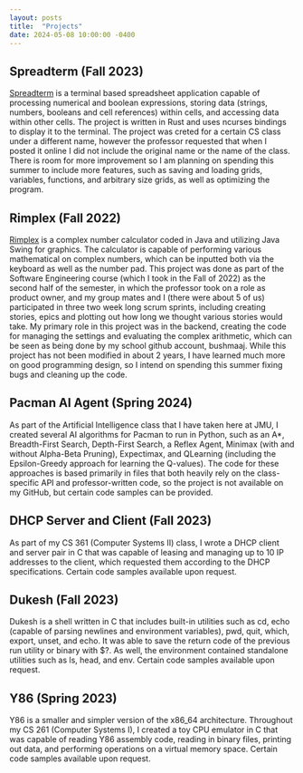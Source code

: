 ```yaml
---
layout: posts
title:  "Projects"
date: 2024-05-08 10:00:00 -0400
---
```


## Spreadterm (Fall 2023)

[Spreadterm][spreadterm] is a terminal based spreadsheet application capable of processing numerical and boolean expressions,
storing data (strings, numbers, booleans and cell references) within cells, and accessing data within other cells. The project is written in Rust
and uses ncurses bindings to display it to the terminal. The project was creted for a certain CS class under a different name, however
the professor requested that when I posted it online I did not include the original name or the name of the class. 
There is room for more improvement so I am planning on spending this summer to include more features, such as saving and loading grids, variables, functions, and 
arbitrary size grids, as well as optimizing the program.

## Rimplex (Fall 2022)

[Rimplex][rimplex] is a complex number calculator coded in Java and utilizing Java
Swing for graphics. The calculator is capable of performing various mathematical on complex numbers,
which can be inputted both via the keyboard as well as the number pad. This project was done as part of
the Software Engineering course (which I took in the Fall of 2022) as the second half of the semester, in which the professor took
on a role as product owner, and my group mates and I (there were about 5 of us) participated in three
two week long scrum sprints, including creating stories, epics and plotting out how long we thought 
various stories would take. My primary role in this project was in the backend, creating the code for 
managing the settings and evaluating the complex arithmetic, which can be seen as being done by my school 
github account, bushmaaj. While this project has not been modified in about 2 years, I have learned much 
more on good programming design, so I intend on spending this summer fixing bugs and cleaning up the code.

## Pacman AI Agent (Spring 2024)

As part of the Artificial Intelligence class that I have taken here at JMU, I created several AI algorithms for Pacman to run in Python, such as
an A*, Breadth-First Search, Depth-First Search, a Reflex Agent, Minimax (with and without Alpha-Beta Pruning), Expectimax, and QLearning (including the Epsilon-Greedy 
approach for learning the Q-values). The code for these approaches is based primarily in files that both heavily rely on the class-specific API and professor-written
code, so the project is not available on my GitHub, but certain code samples can be provided.

## DHCP Server and Client (Fall 2023)

As part of my CS 361 (Computer Systems II) class, I wrote a DHCP client and server pair in C that was capable of leasing and managing up to 10 IP addresses to the client, which requested them
according to the DHCP specifications. Certain code samples available upon request.

## Dukesh (Fall 2023)

Dukesh is a shell written in C that includes built-in utilities such as cd, echo (capable of parsing newlines and environment variables), pwd, quit, which, export, 
unset, and echo. It was able to save the return code of the previous run utility or binary with $?. As well, the environment contained standalone utilities such as ls, 
head, and env. Certain code samples available upon request.

## Y86 (Spring 2023)

Y86 is a smaller and simpler version of the x86_64 architecture. Throughout my CS 261 (Computer Systems I), I created a toy CPU emulator in C that was capable of reading
Y86 assembly code, reading in binary files, printing out data, and performing operations on a virtual memory space. Certain code samples available upon request.

[rimplex]: https://github.com/meepcode/Rimplex
[spreadterm]: https://github.com/meepcode/Spreadterm
